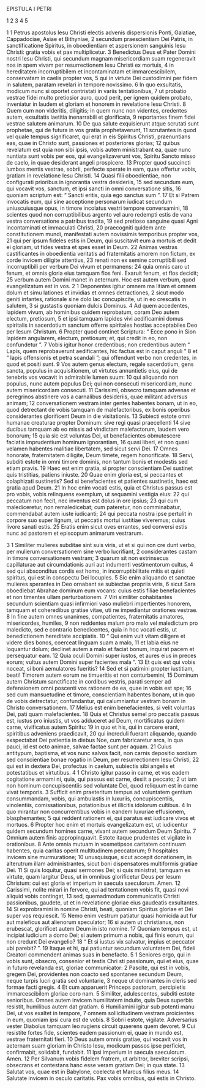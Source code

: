 EPISTULA I PETRI

1 2 3 4 5

1 
1 Petrus apostolus Iesu Christi electis advenis dispersionis Ponti, Galatiae, Cappadociae, Asiae et Bithyniae,
2 secundum praescientiam Dei Patris, in sanctificatione Spiritus, in oboedientiam et aspersionem sanguinis Iesu Christi: gratia vobis et pax multiplicetur.
3 Benedictus Deus et Pater Domini nostri Iesu Christi, qui secundum magnam misericordiam suam regeneravit nos in spem vivam per resurrectionem Iesu Christi ex mortuis,
4 in hereditatem incorruptibilem et incontaminatam et immarcescibilem, conservatam in caelis propter vos,
5 qui in virtute Dei custodimini per fidem in salutem, paratam revelari in tempore novissimo.
6 In quo exsultatis, modicum nunc si oportet contristati in variis tentationibus,
7 ut probatio vestrae fidei multo pretiosior auro, quod perit, per ignem quidem probato, inveniatur in laudem et gloriam et honorem in revelatione Iesu Christi.
8 Quem cum non videritis, diligitis; in quem nunc non videntes, credentes autem, exsultatis laetitia inenarrabili et glorificata,
9 reportantes finem fidei vestrae salutem animarum.
10 De qua salute exquisierunt atque scrutati sunt prophetae, qui de futura in vos gratia prophetaverunt,
11 scrutantes in quod vel quale tempus significaret, qui erat in eis Spiritus Christi, praenuntians eas, quae in Christo sunt, passiones et posteriores glorias;
12 quibus revelatum est quia non sibi ipsis, vobis autem ministrabant ea, quae nunc nuntiata sunt vobis per eos, qui evangelizaverunt vos, Spiritu Sancto misso de caelo, in quae desiderant angeli prospicere.
13 Propter quod succincti lumbos mentis vestrae, sobrii, perfecte sperate in eam, quae offertur vobis, gratiam in revelatione Iesu Christi.
14 Quasi filii oboedientiae, non configurati prioribus in ignorantia vestra desideriis,
15 sed secundum eum, qui vocavit vos, sanctum, et ipsi sancti in omni conversatione sitis,
16 quoniam scriptum est: “ Sancti eritis, quia ego sanctus sum ”.
17 Et si Patrem invocatis eum, qui sine acceptione personarum iudicat secundum uniuscuiusque opus, in timore incolatus vestri tempore conversamini,
18 scientes quod non corruptibilibus argento vel auro redempti estis de vana vestra conversatione a patribus tradita,
19 sed pretioso sanguine quasi Agni incontaminati et immaculati Christi,
20 praecogniti quidem ante constitutionem mundi, manifestati autem novissimis temporibus propter vos,
21 qui per ipsum fideles estis in Deum, qui suscitavit eum a mortuis et dedit ei gloriam, ut fides vestra et spes esset in Deum.
22 Animas vestras castificantes in oboedientia veritatis ad fraternitatis amorem non fictum, ex corde invicem diligite attentius,
23 renati non ex semine corruptibili sed incorruptibili per verbum Dei vivum et permanens:
24 quia
omnis caro ut fenum,
et omnis gloria eius tamquam flos feni.
Exaruit fenum, et flos decidit;
25 verbum autem Domini manet in aeternum.
Hoc est autem verbum, quod evangelizatum est in vos.
2
1 Deponentes igitur omnem ma litiam et omnem dolum et simu lationes et invidias et omnes detractiones,
2 sicut modo geniti infantes, rationale sine dolo lac concupiscite, ut in eo crescatis in salutem,
3 si gustastis quoniam dulcis Dominus.
4 Ad quem accedentes, lapidem vivum, ab hominibus quidem reprobatum, coram Deo autem electum, pretiosum,
5 et ipsi tamquam lapides vivi aedificamini domus spiritalis in sacerdotium sanctum offerre spiritales hostias acceptabiles Deo per Iesum Christum.
6 Propter quod continet Scriptura:
“ Ecce pono in Sion lapidem angularem, electum, pretiosum;
et, qui credit in eo, non confundetur ”.
7 Vobis igitur honor credentibus; non credentibus autem
“ Lapis, quem reprobaverunt aedificantes, hic factus est in caput anguli ”
8 et “ lapis offensionis et petra scandali ”; qui offendunt verbo non credentes, in quod et positi sunt.
9 Vos autem genus electum, regale sacerdotium, gens sancta, populus in acquisitionem, ut virtutes annuntietis eius, qui de tenebris vos vocavit in admirabile lumen suum:
10 qui aliquando non populus, nunc autem populus Dei; qui non consecuti misericordiam, nunc autem misericordiam consecuti.
11 Carissimi, obsecro tamquam advenas et peregrinos abstinere vos a carnalibus desideriis, quae militant adversus animam;
12 conversationem vestram inter gentes habentes bonam, ut in eo, quod detrectant de vobis tamquam de malefactoribus, ex bonis operibus considerantes glorificent Deum in die visitationis.
13 Subiecti estote omni humanae creaturae propter Dominum: sive regi quasi praecellenti
14 sive ducibus tamquam ab eo missis ad vindictam malefactorum, laudem vero bonorum;
15 quia sic est voluntas Dei, ut benefacientes obmutescere faciatis imprudentium hominum ignorantiam,
16 quasi liberi, et non quasi velamen habentes malitiae libertatem, sed sicut servi Dei.
17 Omnes honorate, fraternitatem diligite, Deum timete, regem honorificate.
18 Servi, subditi estote in omni timore dominis, non tantum bonis et modestis sed etiam pravis.
19 Haec est enim gratia, si propter conscientiam Dei sustinet quis tristitias, patiens iniuste.
20 Quae enim gloria est, si peccantes et colaphizati sustinetis? Sed si benefacientes et patientes sustinetis, haec est gratia apud Deum.
21 In hoc enim vocati estis, quia
et Christus passus est pro vobis,
vobis relinquens exemplum,
ut sequamini vestigia eius:
22 qui peccatum non fecit,
nec inventus est dolus in ore ipsius;
23 qui cum malediceretur, non remaledicebat;
cum pateretur, non comminabatur, commendabat autem iuste iudicanti;
24 qui peccata nostra ipse pertulit
in corpore suo super lignum,
ut peccatis mortui iustitiae viveremus;
cuius livore sanati estis.
25 Eratis enim sicut oves errantes,
sed conversi estis nunc ad pastorem et episcopum animarum vestrarum.
 

3
1 Similiter mulieres subditae sint suis viris, ut et si qui non cre dunt verbo, per mulierum conversationem sine verbo lucrifiant,
2 considerantes castam in timore conversationem vestram;
3 quarum sit non extrinsecus capillaturae aut circumdationis auri aut indumenti vestimentorum cultus,
4 sed qui absconditus cordis est homo, in incorruptibilitate mitis et quieti spiritus, qui est in conspectu Dei locuples.
5 Sic enim aliquando et sanctae mulieres sperantes in Deo ornabant se subiectae propriis viris,
6 sicut Sara oboediebat Abrahae dominum eum vocans: cuius estis filiae benefacientes et non timentes ullam perturbationem.
7 Viri similiter cohabitantes secundum scientiam quasi infirmiori vaso muliebri impertientes honorem, tamquam et coheredibus gratiae vitae, uti ne impediantur orationes vestrae.
8 In fine autem omnes unanimes, compatientes, fraternitatis amatores, misericordes, humiles,
9 non reddentes malum pro malo vel maledictum pro maledicto, sed e contrario benedicentes, quia in hoc vocati estis, ut benedictionem hereditate accipiatis.
10 “ Qui enim vult vitam diligere
et videre dies bonos,
coerceat linguam suam a malo,
11 et labia eius ne loquantur dolum;
declinet autem a malo et faciat bonum,
inquirat pacem et persequatur eam.
12 Quia oculi Domini super iustos,
et aures eius in preces eorum;
vultus autem Domini super facientes mala ”.
13 Et quis est qui vobis noceat, si boni aemulatores fueritis?
14 Sed et si patimini propter iustitiam, beati! Timorem autem eorum ne timueritis et non conturbemini,
15 Dominum autem Christum sanctificate in cordibus vestris, parati semper ad defensionem omni poscenti vos rationem de ea, quae in vobis est spe;
16 sed cum mansuetudine et timore, conscientiam habentes bonam, ut in quo de vobis detrectatur, confundantur, qui calumniantur vestram bonam in Christo conversationem.
17 Melius est enim benefacientes, si velit voluntas Dei, pati quam malefacientes.
18 Quia et Christus semel pro peccatis passus est, iustus pro iniustis, ut vos adduceret ad Deum, mortificatus quidem carne, vivificatus autem Spiritu:
19 in quo et his, qui in carcere erant, spiritibus adveniens praedicavit,
20 qui increduli fuerant aliquando, quando exspectabat Dei patientia in diebus Noe, cum fabricaretur arca, in qua pauci, id est octo animae, salvae factae sunt per aquam.
21 Cuius antitypum, baptisma, et vos nunc salvos facit, non carnis depositio sordium sed conscientiae bonae rogatio in Deum, per resurrectionem Iesu Christi,
22 qui est in dextera Dei, profectus in caelum, subiectis sibi angelis et potestatibus et virtutibus.
4
1 Christo igitur passo in carne, et vos eadem cogitatione armami ni, quia, qui passus est carne, desiit a peccato;
2 ut iam non hominum concupiscentiis sed voluntate Dei, quod reliquum est in carne vivat temporis.
3 Sufficit enim praeteritum tempus ad voluntatem gentium consummandam, vobis, qui ambulastis in luxuriis, concupiscentiis, vinolentiis, comissationibus, potationibus et illicitis idolorum cultibus.
4 In quo mirantur non concurrentibus vobis in eandem luxuriae effusionem, blasphemantes;
5 qui reddent rationem ei, qui paratus est iudicare vivos et mortuos.
6 Propter hoc enim et mortuis evangelizatum est, ut iudicentur quidem secundum homines carne, vivant autem secundum Deum Spiritu.
7 Omnium autem finis appropinquavit. Estote itaque prudentes et vigilate in orationibus.
8 Ante omnia mutuam in vosmetipsos caritatem continuam habentes, quia caritas operit multitudinem peccatorum;
9 hospitales invicem sine murmuratione;
10 unusquisque, sicut accepit donationem, in alterutrum illam administrantes, sicut boni dispensatores multiformis gratiae Dei.
11 Si quis loquitur, quasi sermones Dei; si quis ministrat, tamquam ex virtute, quam largitur Deus, ut in omnibus glorificetur Deus per Iesum Christum: cui est gloria et imperium in saecula saeculorum. Amen.
12 Carissimi, nolite mirari in fervore, qui ad tentationem vobis fit, quasi novi aliquid vobis contingat,
13 sed, quemadmodum communicatis Christi passionibus, gaudete, ut et in revelatione gloriae eius gaudeatis exsultantes.
14 Si exprobramini in nomine Christi, beati, quoniam Spiritus gloriae et Dei super vos requiescit.
15 Nemo enim vestrum patiatur quasi homicida aut fur aut maleficus aut alienorum speculator;
16 si autem ut christianus, non erubescat, glorificet autem Deum in isto nomine.
17 Quoniam tempus est, ut incipiat iudicium a domo Dei; si autem primum a nobis, qui finis eorum, qui non credunt Dei evangelio?
18 “ Et si iustus vix salvatur,
impius et peccator ubi parebit? ”.
19 Itaque et hi, qui patiuntur secundum voluntatem Dei, fideli Creatori commendent animas suas in benefacto.
5
1 Seniores ergo, qui in vobis sunt, obsecro, consenior et testis Chri sti passionum, qui et eius, quae in futuro revelanda est, gloriae communicator:
2 Pascite, qui est in vobis, gregem Dei, providentes non coacto sed spontanee secundum Deum, neque turpis lucri gratia sed voluntarie,
3 neque ut dominantes in cleris sed formae facti gregis.
4 Et cum apparuerit Princeps pastorum, percipietis immarcescibilem gloriae coro nam.
5 Similiter, adulescentes, subditi estote senioribus. Omnes autem invicem humilitatem induite, quia
Deus superbis resistit,
humilibus autem dat gratiam.
6 Humiliamini igitur sub potenti manu Dei, ut vos exaltet in tempore,
7 omnem sollicitudinem vestram proicientes in eum, quoniam ipsi cura est de vobis.
8 Sobrii estote, vigilate. Adversarius vester Diabolus tamquam leo rugiens circuit quaerens quem devoret.
9 Cui resistite fortes fide, scientes eadem passionum ei, quae in mundo est, vestrae fraternitati fieri.
10 Deus autem omnis gratiae, qui vocavit vos in aeternam suam gloriam in Christo Iesu, modicum passos ipse perficiet, confirmabit, solidabit, fundabit.
11 Ipsi imperium in saecula saeculorum. Amen.
12 Per Silvanum vobis fidelem fratrem, ut arbitror, breviter scripsi, obsecrans et contestans hanc esse veram gratiam Dei; in qua state.
13 Salutat vos, quae est in Babylone, coelecta et Marcus filius meus.
14 Salutate invicem in osculo caritatis.
Pax vobis omnibus, qui estis in Christo.
